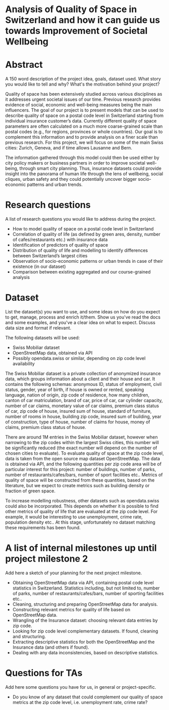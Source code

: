 # Analysis of Quality of Space in Switzerland and how it can guide us towards Improvement of Societal Wellbeing


# Abstract
A 150 word description of the project idea, goals, dataset used. What story you would like to tell and why? What's the motivation behind your project?

Quality of space has been extensively studied across various disciplines as it addresses urgent societal issues of our time. Previous research provides evidence of social, economic and well-being measures being the main influencers. The goal of our project is to present models that can be used to describe quality of space on a postal code level in Switzerland starting from individual insurance customer’s data. Currently different quality of space parameters are often calculated on a much more coarse-grained scale than postal codes (e.g., for regions, provinces or whole countries). Our goal is to complement this information and to provide analysis on a finer scale than previous research. For this project, we will focus on some of the main Swiss cities: Zurich, Geneva, and if time allows Lausanne and Bern. 

The information gathered through this model could then be used either by city policy makers or business partners in order to improve societal well-being, through smart city planning. Thus, insurance datasets could provide insight into the panorama of human life through the lens of wellbeing, social cliques, urban safety and they could potentially uncover bigger socio-economic patterns and urban trends.


# Research questions
A list of research questions you would like to address during the project. 

- How to model quality of space on a postal code level in Switzerland
- Correlation of quality of life (as defined by green ares, density, number of cafes/restaurants etc.) with insurance data
- Identification of predictors of quality of space
- Distribution of quality of life and modelling to identify differences between Switzerland’s largest cities
- Observation of socio-economic patterns or urban trends in case of their existence (in our dataset)
- Comparison between existing aggregated and our course-grained analysis


# Dataset
List the dataset(s) you want to use, and some ideas on how do you expect to get, manage, process and enrich it/them. Show us you've read the docs and some examples, and you've a clear idea on what to expect. Discuss data size and format if relevant.

The following datasets will be used:

- Swiss Mobiliar dataset
- OpenStreetMap data, obtained via API
- Possibly opendata.swiss or similar, depending on zip code level availability

The Swiss Mobiliar dataset is a private collection of anonymized insurance data, which groups information about a client and their house and car. It contains the following schemas: anonymous ID, status of employment, civil status, gender, year of birth, if house is owned or rented, speaking language, nation of origin, zip code of residence, how many children, canton of car matriculation, brand of car, price of car, car cylinder capacity, number of car claims, monetary value of car claims, premium class status of car, zip code of house, insured sum of house, standard of furniture, number of rooms in house, building zip code, insured sum of building, year of construction, type of house, number of claims for house, money of claims, premium class status of house.

There are around 1M entries in the Swiss Mobiliar dataset, however when narrowing to the zip codes within the largest Swiss cities, this number will be significantly reduced (the exact number will depend on the number of chosen cities to evaluate).
To evaluate quality of space at the zip code level, data is taken from the open source map dataset OpenStreetMap. The data is obtained via API, and the following quantities per zip code area will be of particular interest for this project: number of buildings, number of parks, number of restaurants/cafes/bars, number of sport facilities etc.. Metrics of quality of space will be constructed from these quantities, based on the literature, but we expect to create metrics such as building density or fraction of green space.

To increase modelling robustness, other datasets such as opendata.swiss could also be incorporated. This depends on whether it is possible to find other metrics of quality of life that are evaluated at the zip code level. For example, it would be interesting to use unemployment, crime rate, population density etc.. At this stage, unfortunately no dataset matching these requirements has been found.


# A list of internal milestones up until project milestone 2
Add here a sketch of your planning for the next project milestone.

- Obtaining OpenStreetMap data via API, containing postal code level statistics in Switzerland. Statistics including, but not limited to, number of parks,  number of restaurants/cafes/bars, number of sporting facilities etc.. 
- Cleaning, structuring and preparing OpenStreetMap data for analysis.
- Constructing relevant metrics for quality of life based on OpenStreetMap data.
- Wrangling of the Insurance dataset: choosing relevant data entries by zip code.
- Looking for zip code level complementary datasets. If found, cleaning and structuring.
- Extracting descriptive statistics for both the OpenStreetMap and the Insurance data (and others if found).
- Dealing with any data inconsistencies, based on descriptive statistics.


# Questions for TAs
Add here some questions you have for us, in general or project-specific.

- Do you know of any dataset that could complement our quality of space metrics at the zip code level, i.e. unemployment rate, crime rate?
